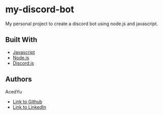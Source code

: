 # my-discord-bot
My personal project to create a discord bot using node.js and javascript.

## Built With

* [Javascript](https://developer.mozilla.org/en-US/docs/Web/JavaScript)
* [Node.js](https://nodejs.org/en/)
* [Discord.js](https://discord.js.org/#/)

## Authors
AcedYu
- [Link to Github](https://github.com/AcedYu)
- [Link to LinkedIn](https://www.linkedin.com/in/alex-yu-3712811b9/)
